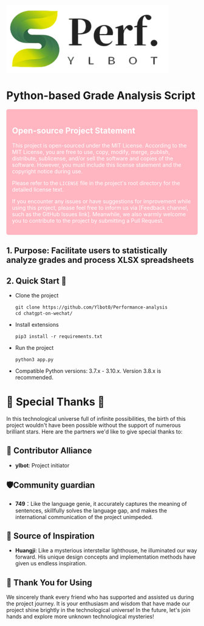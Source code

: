 ![(loen.png)](loen.png)

# Python-based Grade Analysis Script

<div style="background-color: #FFB6C1; color: white; padding: 15px; border-radius: 5px;">
  <h2>Open-source Project Statement</h2>
  <p>This project is open-sourced under the MIT License. According to the MIT License, you are free to use, copy, modify, merge, publish, distribute, sublicense, and/or sell the software and copies of the software. However, you must include this license statement and the copyright notice during use.</p>
  <p>Please refer to the <code>LICENSE</code> file in the project's root directory for the detailed license text.</p>
  <p>If you encounter any issues or have suggestions for improvement while using this project, please feel free to inform us via [Feedback channel, such as the GitHub Issues link]. Meanwhile, we also warmly welcome you to contribute to the project by submitting a Pull Request.</p>
</div>

## 1. Purpose: Facilitate users to statistically analyze grades and process XLSX spreadsheets

## 2. Quick Start 🚀

- Clone the project
  ```git
  git clone https://github.com/Ylbot0/Performance-analysis
  cd chatgpt-on-wechat/
  ```
- Install extensions
  ```
  pip3 install -r requirements.txt
  ```
- Run the project
  ```
  python3 app.py
  ```
- Compatible Python versions: 3.7.x - 3.10.x.
  Version 3.8.x is recommended.

# 🌟 Special Thanks 🌟

In this technological universe full of infinite possibilities, the birth of this project wouldn't have been possible without the support of numerous brilliant stars. Here are the partners we'd like to give special thanks to:

## 🚀 Contributor Alliance
- **ylbot**: Project initiator
## 🛡️Community guardian
- **749**：Like the language genie, it accurately captures the meaning of sentences, skillfully solves the language gap, and makes the international communication of the project unimpeded.
## 🌌 Source of Inspiration
- **Huangji**: Like a mysterious interstellar lighthouse, he illuminated our way forward. His unique design concepts and implementation methods have given us endless inspiration.

## 🌟 Thank You for Using

We sincerely thank every friend who has supported and assisted us during the project journey. It is your enthusiasm and wisdom that have made our project shine brightly in the technological universe! In the future, let's join hands and explore more unknown technological mysteries! 